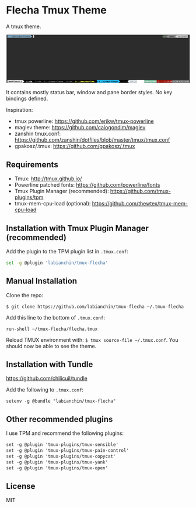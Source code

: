 

# Flecha Tmux Theme

A tmux theme.

![](screenshot.png)

It contains mostly status bar, window and pane border styles. No key bindings defined.

Inspiration:

- tmux powerline: https://github.com/erikw/tmux-powerline
- maglev theme: https://github.com/caiogondim/maglev
- zanshin tmux.conf: https://github.com/zanshin/dotfiles/blob/master/tmux/tmux.conf
- gpakosz/.tmux: https://github.com/gpakosz/.tmux

## Requirements

- Tmux: http://tmux.github.io/
- Powerline patched fonts: https://github.com/powerline/fonts
- Tmux Plugin Manager (recommended): https://github.com/tmux-plugins/tpm
- tmux-mem-cpu-load (optional): https://github.com/thewtex/tmux-mem-cpu-load

## Installation with Tmux Plugin Manager (recommended)

Add the plugin to the TPM plugin list in `.tmux.conf`:

```sh
set -g @plugin 'labianchin/tmux-flecha'
```

## Manual Installation

Clone the repo:

```
$ git clone https://github.com/labianchin/tmux-flecha ~/.tmux-flecha
```

Add this line to the bottom of `.tmux.conf`:

```
run-shell ~/tmux-flecha/flecha.tmux
```

Reload TMUX environment with: `$ tmux source-file ~/.tmux.conf`. You should now be able to see the theme.

## Installation with Tundle

https://github.com/chilicuil/tundle

Add the following to `.tmux.conf`:

```
setenv -g @bundle "labianchin/tmux-flecha"
```

## Other recommended plugins

I use TPM and recommend the following plugins:

```
set -g @plugin 'tmux-plugins/tmux-sensible'
set -g @plugin 'tmux-plugins/tmux-pain-control'
set -g @plugin 'tmux-plugins/tmux-copycat'
set -g @plugin 'tmux-plugins/tmux-yank'
set -g @plugin 'tmux-plugins/tmux-open'
```

## License

MIT
